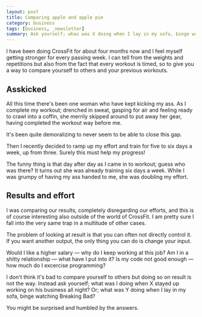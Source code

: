 ```yaml
---
layout: post
title: Comparing apple and apple pie
category: business
tags: [business, _newsletter]
summary: Ask yourself; whas was X doing when I lay in my sofa, binge watching Breaking Bad?
---
```

I have been doing CrossFit for about four months now and I feel myself getting stronger for every passing week. I can tell from the weights and repetitions but also from the fact that every workout is timed, so to give you a way to compare yourself to others and your previous workouts.

## Asskicked

All this time there's been one woman who have kept kicking my ass. As I complete my workout; drenched in sweat, gasping for air and feeling ready to crawl into a coffin, she merrily skipped around to put away her gear, having completed the workout way before me.

It's been quite demoralizing to never seem to be able to close this gap.

Then I recently decided to ramp up my effort and train for five to six days a week, up from three. Surely this must help my progress!

The funny thing is that day after day as I came in to workout; guess who was there? It turns out she was already training six days a week. While I was grumpy of having my ass handed to me, she was doubling my effort.

## Results and effort

I was comparing our results, completely disregarding our efforts, and this is of course interesting also outside of the world of CrossFit. I am pretty sure I fall into the very same trap in a multitude of other cases.

The problem of looking at result is that you can often not directly control it. If you want another output, the only thing you can do is change your input.

Would I like a higher salary — why do I keep working at this job? Am I in a shitty relationship — what have I put into it? Is my code not good enough — how much do I excercise programming?

I don't think it's bad to compare yourself to others but doing so on result is not the way. Instead ask yourself; what was I doing when X stayed up working on his business all night? Or; what was Y doing when I lay in my sofa, binge watching Breaking Bad?

You might be surprised and humbled by the answers.
